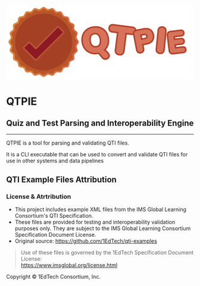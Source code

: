 ![Logo](./full_t.png)

# QTPIE
## Quiz and Test Parsing and Interoperability Engine
---

QTPIE is a tool for parsing and validating QTI files.

It is a CLI executable that can be used to convert and validate QTI files for use in other systems and data pipelines

## QTI Example Files Attribution

### License & Atrtribution
- This project includes example XML files from the IMS Global Learning Consortium's QTI Specification.
- These files are provided for testing and interoperability validation purposes only. They are subject to the IMS Global Learning Consortium Specification Document License.
- Original source: https://github.com/1EdTech/qti-examples

> Use of these files is governed by the 1EdTech Specification Document License:  
> https://www.imsglobal.org/license.html

Copyright © 1EdTech Consortium, Inc.
